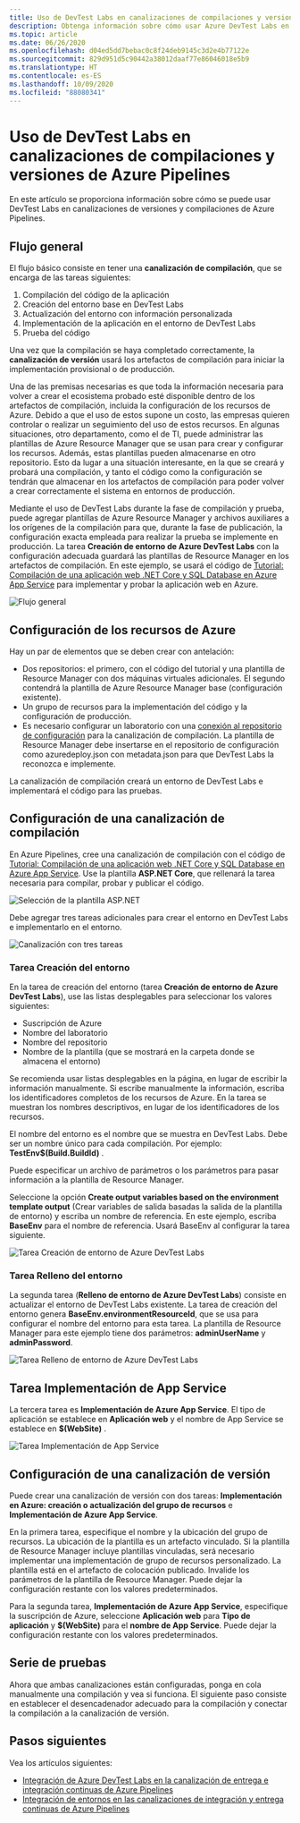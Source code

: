 ```yaml
---
title: Uso de DevTest Labs en canalizaciones de compilaciones y versiones de Azure Pipelines
description: Obtenga información sobre cómo usar Azure DevTest Labs en canalizaciones de versiones y compilaciones de Azure Pipelines.
ms.topic: article
ms.date: 06/26/2020
ms.openlocfilehash: d04ed5dd7bebac0c8f24deb9145c3d2e4b77122e
ms.sourcegitcommit: 829d951d5c90442a38012daaf77e86046018e5b9
ms.translationtype: HT
ms.contentlocale: es-ES
ms.lasthandoff: 10/09/2020
ms.locfileid: "88080341"
---
```

# <a name="use-devtest-labs-in-azure-pipelines-build-and-release-pipelines"></a>Uso de DevTest Labs en canalizaciones de compilaciones y versiones de Azure Pipelines
En este artículo se proporciona información sobre cómo se puede usar DevTest Labs en canalizaciones de versiones y compilaciones de Azure Pipelines. 

## <a name="overall-flow"></a>Flujo general
El flujo básico consiste en tener una **canalización de compilación**, que se encarga de las tareas siguientes:

1. Compilación del código de la aplicación
1. Creación del entorno base en DevTest Labs
1. Actualización del entorno con información personalizada
1. Implementación de la aplicación en el entorno de DevTest Labs
1. Prueba del código 

Una vez que la compilación se haya completado correctamente, la **canalización de versión** usará los artefactos de compilación para iniciar la implementación provisional o de producción. 

Una de las premisas necesarias es que toda la información necesaria para volver a crear el ecosistema probado esté disponible dentro de los artefactos de compilación, incluida la configuración de los recursos de Azure. Debido a que el uso de estos supone un costo, las empresas quieren controlar o realizar un seguimiento del uso de estos recursos. En algunas situaciones, otro departamento, como el de TI, puede administrar las plantillas de Azure Resource Manager que se usan para crear y configurar los recursos. Además, estas plantillas pueden almacenarse en otro repositorio. Esto da lugar a una situación interesante, en la que se creará y probará una compilación, y tanto el código como la configuración se tendrán que almacenar en los artefactos de compilación para poder volver a crear correctamente el sistema en entornos de producción. 

Mediante el uso de DevTest Labs durante la fase de compilación y prueba, puede agregar plantillas de Azure Resource Manager y archivos auxiliares a los orígenes de la compilación para que, durante la fase de publicación, la configuración exacta empleada para realizar la prueba se implemente en producción. La tarea **Creación de entorno de Azure DevTest Labs** con la configuración adecuada guardará las plantillas de Resource Manager en los artefactos de compilación. En este ejemplo, se usará el código de [Tutorial: Compilación de una aplicación web .NET Core y SQL Database en Azure App Service](../app-service/tutorial-dotnetcore-sqldb-app.md) para implementar y probar la aplicación web en Azure.

![Flujo general](./media/use-devtest-labs-build-release-pipelines/overall-flow.png)

## <a name="set-up-azure-resources"></a>Configuración de los recursos de Azure
Hay un par de elementos que se deben crear con antelación:

- Dos repositorios: el primero, con el código del tutorial y una plantilla de Resource Manager con dos máquinas virtuales adicionales. El segundo contendrá la plantilla de Azure Resource Manager base (configuración existente).
- Un grupo de recursos para la implementación del código y la configuración de producción.
- Es necesario configurar un laboratorio con una [conexión al repositorio de configuración](devtest-lab-create-environment-from-arm.md) para la canalización de compilación. La plantilla de Resource Manager debe insertarse en el repositorio de configuración como azuredeploy.json con metadata.json para que DevTest Labs la reconozca e implemente.

La canalización de compilación creará un entorno de DevTest Labs e implementará el código para las pruebas.

## <a name="set-up-a-build-pipeline"></a>Configuración de una canalización de compilación
En Azure Pipelines, cree una canalización de compilación con el código de [Tutorial: Compilación de una aplicación web .NET Core y SQL Database en Azure App Service](../app-service/tutorial-dotnetcore-sqldb-app.md). Use la plantilla **ASP.NET Core**, que rellenará la tarea necesaria para compilar, probar y publicar el código.

![Selección de la plantilla ASP.NET](./media/use-devtest-labs-build-release-pipelines/select-asp-net.png)

Debe agregar tres tareas adicionales para crear el entorno en DevTest Labs e implementarlo en el entorno.

![Canalización con tres tareas](./media/use-devtest-labs-build-release-pipelines/pipeline-tasks.png)

### <a name="create-environment-task"></a>Tarea Creación del entorno
En la tarea de creación del entorno (tarea **Creación de entorno de Azure DevTest Labs**), use las listas desplegables para seleccionar los valores siguientes:

- Suscripción de Azure
- Nombre del laboratorio
- Nombre del repositorio
- Nombre de la plantilla (que se mostrará en la carpeta donde se almacena el entorno) 

Se recomienda usar listas desplegables en la página, en lugar de escribir la información manualmente. Si escribe manualmente la información, escriba los identificadores completos de los recursos de Azure. En la tarea se muestran los nombres descriptivos, en lugar de los identificadores de los recursos. 

El nombre del entorno es el nombre que se muestra en DevTest Labs. Debe ser un nombre único para cada compilación. Por ejemplo: **TestEnv$(Build.BuildId)** . 

Puede especificar un archivo de parámetros o los parámetros para pasar información a la plantilla de Resource Manager. 

Seleccione la opción **Create output variables based on the environment template output** (Crear variables de salida basadas la salida de la plantilla de entorno) y escriba un nombre de referencia. En este ejemplo, escriba **BaseEnv** para el nombre de referencia. Usará BaseEnv al configurar la tarea siguiente. 

![Tarea Creación de entorno de Azure DevTest Labs](./media/use-devtest-labs-build-release-pipelines/create-environment.png)

### <a name="populate-environment-task"></a>Tarea Relleno del entorno
La segunda tarea (**Relleno de entorno de Azure DevTest Labs**) consiste en actualizar el entorno de DevTest Labs existente. La tarea de creación del entorno genera **BaseEnv.environmentResourceId**, que se usa para configurar el nombre del entorno para esta tarea. La plantilla de Resource Manager para este ejemplo tiene dos parámetros: **adminUserName** y **adminPassword**. 

![Tarea Relleno de entorno de Azure DevTest Labs](./media/use-devtest-labs-build-release-pipelines/populate-environment.png)

## <a name="app-service-deploy-task"></a>Tarea Implementación de App Service
La tercera tarea es **Implementación de Azure App Service**. El tipo de aplicación se establece en **Aplicación web** y el nombre de App Service se establece en **$(WebSite)** .

![Tarea Implementación de App Service](./media/use-devtest-labs-build-release-pipelines/app-service-deploy.png)

## <a name="set-up-release-pipeline"></a>Configuración de una canalización de versión
Puede crear una canalización de versión con dos tareas: **Implementación en Azure: creación o actualización del grupo de recursos** e **Implementación de Azure App Service**. 

En la primera tarea, especifique el nombre y la ubicación del grupo de recursos. La ubicación de la plantilla es un artefacto vinculado. Si la plantilla de Resource Manager incluye plantillas vinculadas, será necesario implementar una implementación de grupo de recursos personalizado. La plantilla está en el artefacto de colocación publicado. Invalide los parámetros de la plantilla de Resource Manager. Puede dejar la configuración restante con los valores predeterminados. 

Para la segunda tarea, **Implementación de Azure App Service**, especifique la suscripción de Azure, seleccione **Aplicación web** para **Tipo de aplicación** y **$(WebSite)** para el **nombre de App Service**. Puede dejar la configuración restante con los valores predeterminados. 

## <a name="test-run"></a>Serie de pruebas
Ahora que ambas canalizaciones están configuradas, ponga en cola manualmente una compilación y vea si funciona. El siguiente paso consiste en establecer el desencadenador adecuado para la compilación y conectar la compilación a la canalización de versión.

## <a name="next-steps"></a>Pasos siguientes
Vea los artículos siguientes:

- [Integración de Azure DevTest Labs en la canalización de entrega e integración continuas de Azure Pipelines](devtest-lab-integrate-ci-cd.md)
- [Integración de entornos en las canalizaciones de integración y entrega continuas de Azure Pipelines](integrate-environments-devops-pipeline.md)
